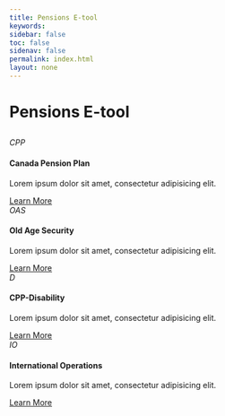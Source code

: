 ```yaml
---
title: Pensions E-tool
keywords: 
sidebar: false
toc: false
sidenav: false
permalink: index.html
layout: none
---
```

<h1>Pensions E-tool</h1>
<div class="row">
        <div class="col-lg-12">
            <h2 class="page-header"></h2>
        </div>
        <div class="col-md-3 col-sm-7">
            <div class="panel panel-default text-center">
                <div class="panel-heading">
                    <span class="fa-stack fa-6x">
                          <i class="fa fa-circle fa-stack-2x text-primary"></i>
                          <i class="fa fa-stack-1x fa-inverse">CPP</i>
                    </span>
                </div>
                <div class="panel-body">
                    <h4>Canada Pension Plan</h4>
                    <p>Lorem ipsum dolor sit amet, consectetur adipisicing elit.</p>
                    <a href="/pages/third_party/power_of_attorney.html" class="btn btn-primary">Learn More</a>
                </div>
            </div>
        </div>
        <div class="col-md-3 col-sm-7">
            <div class="panel panel-default text-center">
                <div class="panel-heading">
                    <span class="fa-stack fa-6x">
                          <i class="fa fa-circle fa-stack-2x text-primary"></i>
                          <i class="fa fa-stack-1x fa-inverse">OAS</i>
                    </span>
                </div>
                <div class="panel-body">
                    <h4>Old Age Security</h4>
                    <p>Lorem ipsum dolor sit amet, consectetur adipisicing elit.</p>
                    <a href="#" class="btn btn-primary">Learn More</a>
                </div>
            </div>
        </div>
        <div class="col-md-3 col-sm-7">
            <div class="panel panel-default text-center">
                <div class="panel-heading">
                    <span class="fa-stack fa-6x">
                          <i class="fa fa-circle fa-stack-2x text-primary"></i>
                          <i class="fa fa-stack-1x fa-inverse">D</i>
                    </span>
                </div>
                <div class="panel-body">
                    <h4>CPP-Disability</h4>
                    <p>Lorem ipsum dolor sit amet, consectetur adipisicing elit.</p>
                    <a href="#" class="btn btn-primary">Learn More</a>
                </div>
            </div>
        </div>
        <div class="col-md-3 col-sm-7">
            <div class="panel panel-default text-center">
                <div class="panel-heading">
                    <span class="fa-stack fa-6x">
                          <i class="fa fa-circle fa-stack-2x text-primary"></i>
                          <i class="fa fa-stack-1x fa-inverse">IO</i>
                    </span>
                </div>
                <div class="panel-body">
                    <h4>International Operations</h4>
                    <p>Lorem ipsum dolor sit amet, consectetur adipisicing elit.</p>
                    <a href="#" class="btn btn-primary">Learn More</a>
                </div>
            </div>
        </div>
    </div>

   


